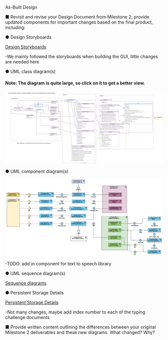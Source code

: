 As-Built Design

■ Revisit and revise your Design Document from Milestone 2; provide updated
components for important changes based on the final product, including:

● Design Storyboards


[Design Storyboards](/Final-Product-Report/Design/Design-Storyboards)

-We mainly followed the storyboards when building the GUI, little changes are needed here

● UML class diagram(s)

#### Note: The diagram is quite large, so click on it to get a better view.

![Domain_Model_2.0__1_.svg](uploads/a63ad55cbd98d21574bd006629980530/Domain_Model_2.0__1_.svg)

● UML component diagram(s)

![UML_Component_Diagram.vpd__5_](uploads/94818d5e58c46fd8bc3a1f0852cd084f/UML_Component_Diagram.vpd__5_.png)

-TODO: add in component for text to speech library

● UML sequence diagram(s)

[Sequence diagrams](/Final-Product-Report/As-Built-Design/Interaction-Diagrams)

● Persistent Storage Details

[Persistent Storage Details](/Design/Persistent-Storage-Details)

-Not many changes, maybe add index number to each of the typing challenge documents

■ Provide written content outlining the differences between your original Milestone 2 deliverables and these new diagrams. What changed? Why?